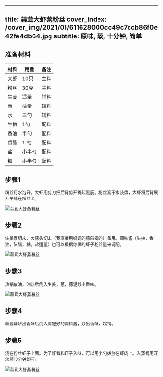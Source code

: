 
---
title: 蒜茸大虾蒸粉丝
cover_index: /cover_img/2021/01/611628000cc49c7ccb86f0e42fe4db64.jpg
subtitle: 原味, 蒸, 十分钟, 简单
---

## 准备材料

| 材料     | 用量 | 备注|
| ------- | ----- | --- |
| 大虾 | 10只| 主料 |
| 粉丝 | 30克| 主料 |
| 生姜 | 适量| 辅料 |
| 葱 | 适量| 辅料 |
| 水 | 三勺| 辅料 |
| 生抽 | 1勺| 配料 |
| 香油 | 半勺| 配料 |
| 香醋 | 1 勺| 配料 |
| 盐 | 小半勺| 配料 |
| 糖 | 小半勺| 配料 |

## 步骤1

粉丝用水泡开，大虾用剪刀把后背剪开挑起黑筋。粉丝沥干水装盘，大虾将后背展开平铺在粉丝上。

![蒜茸大虾蒸粉丝](https://i8.meishichina.com/attachment/recipe/201010/201010261137211.jpg?x-oss-process=style/p320) 

## 步骤2

生姜葱切末，大蒜头切末（我直接用妈妈的蒜臼捣的）备用。调味酱（生抽，香油，陈醋，糖，盐适量）也可以根据你做的虾子粉丝量来调配。

![蒜茸大虾蒸粉丝](https://i8.meishichina.com/attachment/recipe/201010/201010261138145.jpg?x-oss-process=style/p320) 

## 步骤3

热锅放油，油热后倒入生姜，葱，蒜泥炒出香味。

![蒜茸大虾蒸粉丝](https://i8.meishichina.com/attachment/recipe/201010/201010261138544.jpg?x-oss-process=style/p320) 

## 步骤4

蒜蓉煸炒出香味后倒入调配好的调料酱，炒出香味，起锅。

## 步骤5

浇在粉丝虾子上面。为了好看和虾子入味，可以用小勺拨放在虾肉上。入蒸锅用开水蒸10分钟即可。

![蒜茸大虾蒸粉丝](https://i8.meishichina.com/attachment/recipe/201010/201010261141074.jpg?x-oss-process=style/p320) 

